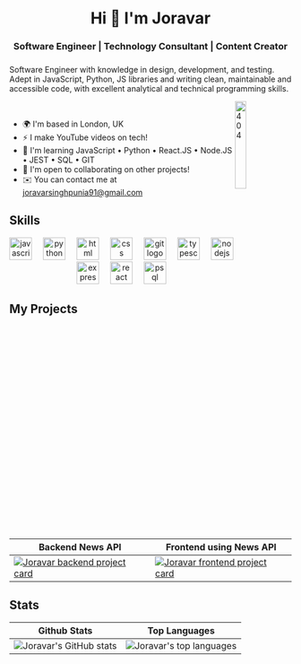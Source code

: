<h1 align="center">Hi 👋 I'm Joravar</h1>

<h3 align="center">Software Engineer | Technology Consultant | Content Creator </h3>

<h3></h3>

<div align="left">
  <p>Software Engineer with knowledge in design, development, and testing. Adept in JavaScript, Python, JS libraries and writing clean, maintainable and accessible code, with excellent analytical and technical programming skills.</p>
</div>


<div>
  <img align="right" src="https://media.giphy.com/media/GzRz3AoOrUfQtQ1Qb1/giphy.gif" alt="404" width="20%" /><br>
  
  <ul>
    <li>🌍 I'm based in London, UK</li>
    <li>⚡ I make YouTube videos on tech!</li>
    <li>🧠 I'm learning JavaScript • Python • React.JS • Node.JS • JEST • SQL • GIT</li>
    <li>🤝 I'm open to collaborating on other projects!</li>
    <li>✉️ You can contact me at <a href="mailto:joravarsinghpunia91@gmail.com">joravarsinghpunia91@gmail.com</a></li>

  </ul>
</div>


<h2><b>Skills</b></h2>

<div align="center">
  <img src="https://skillicons.dev/icons?i=js" height="40" alt="javascript logo"  />
  <img width="12" />
  <img src="https://skillicons.dev/icons?i=py" height="40" alt="python logo"  />
  <img width="12" />
  <img src="https://skillicons.dev/icons?i=html" height="40" alt="html logo"  />
  <img width="12" />
  <img src="https://skillicons.dev/icons?i=css" height="40" alt="css logo"  />
  <img width="12" />
  <img src="https://skillicons.dev/icons?i=git" height="40" alt="git logo"  />
  <img width="12" />
  <img src="https://skillicons.dev/icons?i=ts" height="40" alt="typescript logo"  />
  <img width="12" />
  <img src="https://skillicons.dev/icons?i=nodejs" height="40" alt="nodejs logo"  />
  <img width="12" />
  <img src="https://skillicons.dev/icons?i=express" height="40" alt="express logo"  />
  <img width="12" />
  <img src="https://skillicons.dev/icons?i=react" height="40" alt="react logo"  />
  <img width="12" />
  <img src="https://skillicons.dev/icons?i=postgres" height="40" alt="psql logo"  />
  <img width="12" />
</div>

<h2><b>My Projects</b></h2>

<div align="center">

| Backend News API  | Frontend using News API |
| --- | --- |
| [![Joravar backend project card](https://github-readme-stats.vercel.app/api/pin/?username=joravarsinghpunia&repo=BACKEND-NEWS-API)](https://github.com/JoravarSinghPunia/BACKEND-NEWS-API) | [![Joravar frontend project card](https://github-readme-stats.vercel.app/api/pin/?username=joravarsinghpunia&repo=FRONTEND-NEWS-API)](https://github.com/JoravarSinghPunia/FRONTEND-NEWS-API) |

</div>

<h2><b>Stats</b></h2>

<div align="center">

| Github Stats | Top Languages |
| --- | --- |
| ![Joravar's GitHub stats](https://github-readme-stats.vercel.app/api?username=joravarsinghpunia&show_icons=true&hide=stars,issues,contribs) | ![Joravar's top languages](https://github-readme-stats.vercel.app/api/top-langs/?username=joravarsinghpunia&layout=donut&show_icons=true) |

</div>


